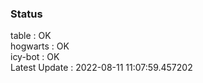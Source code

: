 ### Status


table : OK  
hogwarts : OK  
icy-bot : OK  
Latest Update : 2022-08-11 11:07:59.457202

